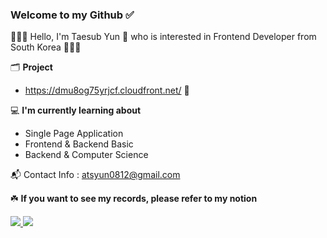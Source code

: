 ### Welcome to my Github ✅  
🙍🏻‍♂️ Hello, I'm Taesub Yun 👋 who is interested in Frontend Developer from South Korea 🙋🏻‍♂️

🗂   __Project__

- https://dmu8og75yrjcf.cloudfront.net/ 🐶

💻  __I'm currently learning about__
- Single Page Application
- Frontend & Backend Basic
- Backend & Computer Science  


📬  Contact Info : atsyun0812@gmail.com

☘️ **If you want to see my records, please refer to my notion**



<a href="https://mercury-act-6a5.notion.site/t-a-e-s-u-b-y-u-n-3cf206d09b3849d7b695a4bb86476616" target="_blank"><img src="https://img.shields.io/badge/Notion-%23000000.svg?style=for-the-badge&logo=notion&logoColor=white"/>
<a href="http://www.linkedin.com/in/taesub-yun-51baa9220" target="_blank"><img src="https://img.shields.io/badge/linkedin-%230077B5.svg?style=for-the-badge&logo=linkedin&logoColor=white"/></a>
  
  

